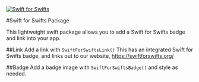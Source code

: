 [![Swift for Swifts](https://img.shields.io/badge/SWIFT-FOR%20SWIFTS-F6AF41?style=flat&labelColor=476B64&logo=swift&logoColor=F6AF41)](https://swiftforswifts.org)

#Swift for Swifts Package

This lightweight swift package allows you to add a Swift for Swifts badge and link into your app.


##Link
Add a link with `SwiftForSwiftsLink()`
This has an integrated Swift for Swifts badge, and links out to our website, https://swiftforswifts.org/

##Badge
Add a badge image with `SwiftForSwiftsBadge()` and style as needed.
